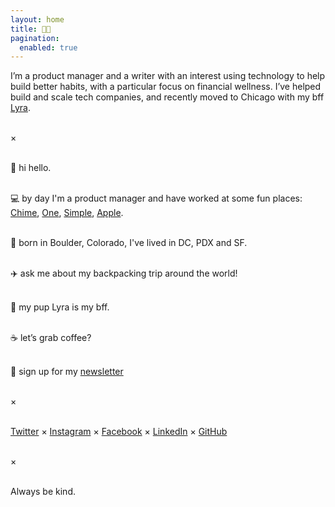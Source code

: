 ```yaml
---
layout: home
title: 👨‍💻
pagination:
  enabled: true
---
```

I’m a product manager and a writer with an interest using technology to help build better habits, with a particular focus on financial wellness. I’ve helped build and scale tech companies, and recently moved to Chicago with my bff <a href="https://lyra.dog">Lyra</a>.<br/><br/>

×<br /><br />

👋 hi hello.<br/><br/>

💻 by day I'm a product manager and have worked at some fun places: [Chime](https://chime.com/), [One](https://onefinance.com/), [Simple](https://simple.com/), [Apple](https://apple.com/).<br/><br/>

🌲 born in Boulder, Colorado, I've lived in DC, PDX and SF.<br/><br/>

✈️ ask me about my backpacking trip around the world!<br/><br/>

🐶 my pup Lyra is my bff.<br/><br/>

☕️ let’s grab coffee?<br/><br/>

💌 sign up for my [newsletter](http://eepurl.com/dLC0nw)<br /><br />

×<br /><br />

[Twitter](https://twitter.com/benjaminchait) × [Instagram](https://instagram.com/benjaminchait) × [Facebook](https://facebook.com/benjaminchait) × [LinkedIn](https://linkedin.com/in/benjaminchait) × [GitHub](https://github.com/benjaminchait)<br/><br/>

×<br /><br />

Always be kind.
